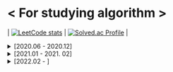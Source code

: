 # < For studying algorithm >

| [![LeetCode stats](https://leetcode-stats-six.vercel.app/api?username=ohsg0315)](https://github.com/KnlnKS/leetcode-stats) | [![Solved.ac Profile](http://mazassumnida.wtf/api/v2/generate_badge?boj=ohsg_0315)](https://solved.ac/ohsg_0315/) |

<details>
<summary> [2020.06 - 2020.12]</summary>
<div markdown="1">

## [2020. 06. 28]

Programmers Lv.2 - 위장

## [2020. 06. 29]

Programmers Lv.1 - 모의고사  
Programmers Lv.1 - K번째수  
Programmers Lv.1 - 완주하지 못한 선수  
Programmers Lv.2 - 가장 큰 수  
Programmers Lv.2 - 전화번호 목록

## [2020. 06. 30]

Programmers Lv.2 - 소수 찾기  
Programmers Lv.2 - 타겟 넘버

## [2020. 07. 01]

Programmers Lv.1 - 체육복  
Programmers Lv.1 - 2016년  
Programmers Lv.1 - 같은 숫자는 싫어  
Programmers Lv.1 - 문자열 내 마음대로 정렬하기  
Programmers Lv.2 - 기능개발

## [2020. 07. 02]

SWEA Lv.1 (2046) - 홀수만 더하기  
SWEA Lv.1 (2047) - 신문 헤드라인  
SWEA Lv.1 (2050) - 알파벳을 숫자로 변환  
SWEA Lv.1 (2056) - 연월일 달력  
SWEA Lv.1 (2058) - 자릿수 더하기  
SWEA Lv.1 (2063) - 중간값 찾기  
SWEA Lv.1 (2068) - 최대수 구하기  
SWEA Lv.1 (2070) - 큰 놈, 작은 놈, 같은 놈  
SWEA Lv.1 (2071) - 평균값 구하기  
SWEA Lv.1 (2072) - 홀수만 더하기  
SWEA Lv.1 (2029) - 몫과 나머지 출력하기  
SWEA Lv.1 (2043) - 서랍의 비밀번호  
SWEA Lv.1 (2027) - 대각선 출력하기  
SWEA Lv.1 (2025) - N줄덧셈  
SWEA Lv.1 (1938) - 아주 간단한 계산기  
SWEA Lv.1 (1933) - 간단한 N 의 약수  
SWEA Lv.1 (1545) - 거꾸로 출력해 보아요  
SWEA Lv.1 (2019) - 더블더블  
SWEA Lv.1 (1936) - 1대1 가위바위보  
SWEA Lv.2 (1859) - 백만 장자 프로젝트  
SWEA Lv.2 (1926) - 간단한 369게임  
SWEA Lv.2 (2007) - 패턴 마디의 길이  
SWEA Lv.2 (2005) - 파스칼의 삼각형  
SWEA Lv.2 (2001) - 파리 퇴치  
SWEA Lv.2 (1989) - 초심자의 회문 검사  
SWEA Lv.2 (1986) - 지그재그 숫자

## [2020. 07. 03]

Programmers Lv.1 - 가운데 글자 가져오기

## [2020. 07. 04]

SWEA Lv.2 (1984) - 중간 평균값 구하기  
SWEA Lv.2 (1983) - 조교의 성적 매기기

## [2020. 07. 05]

SWEA Lv.2 (1976) - 시각 덧셈  
SWEA Lv.2 (1974) - 스도쿠 검증  
SWEA Lv.2 (1970) - 쉬운 거스름돈  
SWEA Lv.2 (1966) - 숫자를 정렬하자  
SWEA Lv.2 (1961) - 숫자 배열 회전  
SWEA Lv.2 (1959) - 두 개의 숫자열  
SWEA Lv.2 (1954) - 달팽이 숫자

## [2020. 07. 06]

SWEA Lv.2 (1948) - 날짜 계산기  
SWEA Lv.2 (1946) - 간단한 압축 풀기  
SWEA Lv.2 (1945) - 간단한 소인수분해  
SWEA Lv.2 (1204) - 최빈수 구하기  
SWEA Lv.2 (1288) - 새로운 불면증 치료법  
SWEA Lv.2 (1940) - 가랏! RC카!

## [2020. 07. 07]

SWEA Lv.2 (1979) - 어디에 단어가 들어갈 수 있을까  
SWEA Lv.2 (1928) - Base64 Decoder  
SWEA Lv.2 (1285) - 아름이의 돌 던지기  
SWEA Lv.2 (1284) - 수도 요금 경쟁  
SWEA Lv.3 (1206) - View

## [2020. 07. 08]

SWEA Lv.3 (2806) - N-Queen  
SWEA Lv.3 (1208) - Flatten  
SWEA Lv.3 (9940) - 순열1  
SWEA Lv.3 (10059) - 유효기간  
SWEA Lv.3 (10032) - 과자 분배  
SWEA Lv.3 (9997) - 미니멀리즘 시계

## [2020. 07. 10]

SWEA Lv.3 (9839) - 최고의 쌍  
SWEA Lv.3 (9700) - USB 꽂기의 미스터리  
SWEA Lv.3 (9778) - 카드 게임  
SWEA Lv.3 (2805) - 농작물 수확하기  
SWEA Lv.3 (1215) - 회문1

## [2020. 07. 12]

SWEA Lv.3 (9317) - 석찬이의 받아쓰기  
SWEA Lv.3 (9280) - 진용이네 주차타워  
SWEA Lv.3 (8931) - 제로

## [2020. 07. 13]

SWEA Lv.3 (8888) - 시험  
SWEA Lv.3 (9229) - 한빈이와 Spot Mart  
Programmers Lv.2 - 더 맵게  
Programmers Lv.2 - 124 나라의 숫자  
Programmers Lv.2 - 프린터

## [2020. 07. 14]

SWEA Lv.3 (8821) - 적고 지우기  
SWEA Lv.3 (8840) - 아바바바  
SWEA Lv.3 (8741) - 두문자어  
SWEA Lv.3 (8658) - Summation  
SWEA Lv.3 (8673) - 코딩 토너먼트1

## [2020. 07. 15]

SWEA Lv.3 (8500) - 극장 좌석  
SWEA Lv.3 (7728) - 다양성 측정

## [2020. 07. 16]

SWEA Lv.3 (8457) - 알 덴테 스파게티  
SWEA Lv.3 (8338) - 계산기  
SWEA Lv.3 (8104) - 조 만들기  
SWEA Lv.3 (8016) - 홀수 피라미드

## [2020. 07. 17]

SWEA Lv.3 (7985) - Rooted Binary Tree 재구성  
SWEA Lv.3 (1209) - Sum  
SWEA Lv.3 (2817) - 부분 수열의 합

## [2020. 07. 19]

SWEA Lv.3 (7732) - 시간 개념  
SWEA Lv.4 (9088) - 다이아몬드

## [2020. 07. 21]

BOJ (2869) - 달팽이는 올라가고 싶다  
BOJ (9498) - 시험 성적  
BOJ (1260) - DFS와 BFS  
BOJ (2178) - 미로 탐색  
BOJ (1463) - 1로 만들기  
BOJ (10871) - X보다 작은 수  
BOJ (1260) - 나는야 포켓몬 마스터 이다솜

## [2020. 07.22]

BOJ (2577) - 숫자의 개수  
BOJ (2839) - 설탕 배달  
BOJ (1924) - 2007년  
BOJ (2884) - 알람 시계  
BOJ (10039) - 평균 점수  
BOJ (2667) - 단지번호붙이기

## [2020. 07. 23]

BOJ (1197) - 최소 스패닝 트리  
BOJ (2606) - 바이러스  
BOJ (1920) - 수 찾기  
BOJ (2750) - 수 정렬하기  
BOJ (2751) - 수 정렬하기 2  
BOJ (10989) - 수 정렬하기 3

## [2020. 07. 27]

SWEA Lv.3 (1289) - 원재의 메모리 복구하기

## [2020. 07. 28]

SWEA Lv.3 (10200) - 구독자 전쟁  
SWEA Lv.4 (1210) - Ladder1

## [2020. 07. 30]

SWEA Lv.3 (1873) - 상호의 배틀필드  
SWEA Lv.3 (1225) - 암호생성기  
SWEA Lv.4 (1218) - 괄호 짝짓기  
BOJ (2493) - 탑  
BOJ (1107) - 리모컨  
BOJ (1759) - 암호 만들기  
BOJ (1697) - 숨바꼭질  
BOJ (11053) - 가장 긴 증가하는 부분 수열  
BOJ (12015) - 가장 긴 증가하는 부분 수열 2

## [2020. 07. 31]

SWEA Lv.4 (1861) - 정사각형 방  
SWEA Lv.4 (1223) - 계산기2  
BOJ (11047) - 동전 0  
BOJ (7576) - 토마토  
BOJ (1647) - 도시 분할 계획

## [2020. 08. 02]

BOJ (3190) - 뱀  
BOJ (2251) - 물통  
BOJ (1956) - 운동  
BOJ (9663) - N-Queen  
BOJ (1922) - 네트워크 연결

## [2020. 08. 03]

BOJ (1987) - 알파벳  
BOJ (2565) - 전깃줄  
BOJ (1406) - 에디터

## [2020. 08. 04]

SWEA Lv.4 (1238) - Contact  
SWEA Lv.4 (3289) - 서로소 집합  
JUNGOL (1863) - 종교  
BOJ (2800) - 괄호 제거  
BOJ (14888) - 연산자 끼워넣기  
BOJ (13458) - 시험 감독  
BOJ (1929) - 소수 구하기

## [2020. 08. 05]

BOJ (16234) - 인구 이동  
BOJ (16637) - 괄호 추가하기  
BOJ (17070) - 파이프 옮기기 1  
BOJ (4963) - 섬의 개수  
BOJ (11404) - 플로이드  
BOJ (1965) - 상자넣기

## [2020. 08. 06]

BOJ (9205) - 맥주 마시면서 걸어가기  
BOJ (5567) - 결혼식  
BOJ (2961) - 도영이가 만든 맛있는 음식  
BOJ (1931) - 회의실배정  
BOJ (11559) - Puyo Puyo  
BOJ (15686) - 치킨 배달

## [2020. 08. 07]

SWEA Lv.4 (2819) - 격자판의 숫자 이어 붙이기  
BOJ (14891) - 톱니바퀴  
BOJ (17135) - 캐슬 디펜스  
BOJ (1946) - 신입 사원  
BOJ (2573) - 빙산  
BOJ (10171) - 고양이  
BOJ (10172) - 개  
BOJ (1976) - 여행 가자  
BOJ (5177) - 출력 형식이 잘못되었습니다

## [2020. 08. 09]

BOJ (9251) - LCS  
BOJ (12738) - 가장 긴 증가하는 부분 수열 3  
BOJ (6603) - 로또  
BOJ (14501) - 퇴사
BOJ (2468) - 안전 영역  
BOJ (1456) - 거의 소수  
BOJ (15649) - N과 M (1) -  
BOJ (15650) - N과 M (2)

## [2020. 08. 10]

BOJ (1261) - 알고스팟  
BOJ (1012) - 유기농 배추  
BOJ (11724) - 연결 요소의 개수  
BOJ (15651) - N과 M (3) -  
BOJ (15652) - N과 M (4)

## [2020. 08. 11]

BOJ (1149) - RGB거리  
BOJ (1932) - 정수 삼각형  
BOJ (2293) - 동전1

## [2020. 08. 12]

BOJ (1717) - 집합의 표현

## [2020. 08. 14]

BOJ (9935) - 문자열 폭발

## [2020. 08. 15]

BOJ (17281) - ⚾

## [2020 .08. 16]

BOJ (15683) - 감시  
BOJ (14499) - 주사위 굴리기  
BOJ (2661) - 좋은수열  
BOJ (9207) - 페그 솔리테어  
BOJ (2458) - 키 순서

## [2020. 08. 17]

BOJ (2805) - 나무 자르기  
BOJ (6236) - 용돈 관리

## [2020. 08. 18]

BOJ (10867) - 중복 빼고 정렬하기

## [2020. 08. 19]

BOJ (6118) - 숨바꼭질  
BOJ (1504) - 특정한 최단 경로  
BOJ (1753) - 최단경로  
BOJ (1507) - 궁금한 민호  
BOJ (2110) - 공유기 설치  
BOJ (1654) - 랜선 자르기

## [2020. 08. 20]

BOJ (1010) - 다리 놓기

## [2020. 08. 21]

BOJ (5052) - 전화번호 목록

## [2020. 08. 24]

BOJ (1026) - 보물

## [2020. 08. 25]

BOJ (1074) - Z  
BOJ (1992) - 쿼드트리  
BOJ (14889) - 스타트와 링크  
BOJ (16985) - Maaaaaaaaaze  
BOJ (1600) - 말이 되고픈 원숭이  
BOJ (2206) - 벽 부수고 이동하기  
BOJ (1662) - 압축

## [2020. 08. 26]

BOJ (2636) - 치즈  
BOJ (17406) - 배열 돌리기 4  
BOJ (1043) - 거짓말  
BOJ (17140) - 이차원 배열과 연산  
BOJ (10216) - Count Circle Groups

## [2020. 08. 27]

JUNGOL (1733) - 오목  
SWEA Lv.5 (1247) - 최적 경로  
BOJ (3109) - 빵집

## [2020. 08. 28]

SWEA Lv.4 (3234) - 준환이의 양팔저울  
SWEA (4012) - 요리사  
BOJ (14502) - 연구소  
BOJ (2003) - 수들의 합 2
BOJ (2531) - 회전 초밥  
BOJ (15961) - 회전 초밥

## [2020. 08. 29]

BOJ (15927) - 회문은 회문아니야!!  
BOJ (1937) - 욕심쟁이 판다

## [2020. 08. 30]

BOJ (17142) - 연구소 3  
BOJ (15565) - 귀여운 라이언  
BOJ (1490) - 주몽  
BOJ (2018) - 수들의 합 5

## [2020. 09. 01]

BOJ (1916) - 최소비용 구하기  
BOJ (1806) - 부분합  
BOJ (17136) - 색종이 붙이기  
BOJ (17471) - 게리맨더링

## [2020. 09. 02]

BOJ (15684) - 사다리 조작  
BOJ (17144) - 미세먼지 안녕!

## [2020. 09. 03]

SWEA (1251) - 하나로  
SWEA (1767) - 프로세서 연결하기  
JUNGOL (1681) - 해밀턴 순환회로  
BOJ (7569) - 토마토  
BOJ (2098) - 외판원 순회

## [2020. 09. 04]

BOJ (16236) - 아기 상어  
BOJ (18513) - 샘터  
BOJ (17472) - 다리 만들기 2

## [2020. 09. 05]

Programmers Lv.2 - 괄호 변환  
Programmers Lv.2 - 캐시  
Programmers Lv.2 - 문자열 압축

## [2020. 09.10]

Programmers Lv.2 - 오픈채팅방  
Programmers Lv.3 - 자물쇠와 열쇠  
Programmers Lv.3 - 기둥과 보 설치

## [2020. 09. 15]

BOJ (19698) - 헛간 청약

## [2020. 09. 17]

BOJ (12101) - 1, 2, 3 더하기 2

## [2020. 09. 18]

BOJ (2309) - 일곱 난쟁이

## [2020. 09. 20]

BOJ (2605) - 줄 세우기  
BOJ (2578) - 빙고

## [2020. 09. 21]

BOJ (2563) - 색종이

## [2020. 09. 23]

BOJ (12100) - 2048 (Easy) -  
BOJ (14503) - 로봇 청소기  
BOJ (17069) - 파이프 옮기기 2  
SWEA Lv.4 (4613) - 러시아 국기 같은 깃발  
SWEA Lv.4 (7393) - 대규의 팬덤활동

## [2020. 09. 24]

SWEA Lv.3 (3307) - 최장 증가 부분 수열

## [2020. 09. 26]

BOJ (10163) - 색종이  
BOJ (12865) - 평범한 배낭  
BOJ (13300) - 방 배정  
BOJ (14890) - 경사로

## [2020. 09. 28]

BOJ (10174) - 팰린드롬

## [2020. 09. 29]

BOJ (2589) - 보물섬  
BOJ (2292) - 벌집

## [2020. 09. 30]

BOJ (14500) - 테트로미노  
BOJ (11024) - 더하기 4

## [2020. 10. 01]

BOJ (16235) - 나무 재테크  
BOJ (17779) - 게리맨더링 2

## [2020. 10. 03]

BOJ (10409) - 서버

## [2020. 10. 04]

BOJ (2234) - 성곽  
BOJ (15969) - 행복

## [2020. 10. 05]

BOJ (1009) - 분산처리

## [2020. 10. 06]

BOJ (10988) - 팰린드롬인지 확인하기

## [2020. 10. 07]

BOJ (2738) - 행렬 덧셈

## [2020. 10. 09]

BOJ (11944) - NN  
Programmers Lv.1 - 소수 찾기  
Programmers Lv.1 - 크레인 인형뽑기 게임

## [2020. 10. 10]

BOJ (2638) - 치즈

## [2020. 10. 15]

BOJ (2304) - 창고 다각형  
BOJ (17822) - 원판 돌리기

## [2020. 10.17]

BOJ (17143) - 낚시왕  
BOJ (19238) - 스타트 택시  
BOJ (19237) - 어른 상어

## [2020. 10. 19]

BOJ (2145) - 숫자 놀이

## [2020. 10. 20]

BOJ (1963) - 소수 경로  
BOJ (3273) - 두 수의 합  
BOJ (2751) - 수 정렬하기 2

## [2020. 10. 22]

BOJ (10159) - 저울

## [2020. 10. 23]

BOJ (1967) - 트리의 지름

## [2020. 10. 24]

BOJ (4485) - 녹색 옷 입은 애가 젤다지?

## [2020. 10. 25]

BOJ (5430) - AC

## [2020. 10. 26]

BOJ (1158) - 요세푸스 문제

## [2020. 10. 27]

BOJ (17413) - 단어 뒤집기 2

## [2020. 10. 28]

SWEA (4014) - 활주로 건설

## [2020. 10. 29]

SWEA (1249) - 보급로  
SWEA Lv.4 (6109) - 추억의 2048게임

## [2020. 11. 01]

SWEA (1952) - 수영장

## [2020. 11. 02]

BOJ (1764) - 듣보잡

## [2020. 11. 03]

SWEA (5656) - 벽돌 깨기

## [2020. 11. 04]

BOJ (2239) - 스도쿠  
BOJ (2580) - 스도쿠

## [2020. 11. 06]

SWEA (2105) - 디저트카페  
BOJ (15685) - 드래곤 커브

## [2020. 11. 07]

BOJ (3040) - 백설 공주와 일곱 난쟁이

## [2020. 11. 08]

BOJ (2748) - 피보나치 수 2

## [2020. 11. 11]

BOJ (11648) - 지속

## [2020. 11. 13]

BOJ (7600) - 문자가 몇갤까

## [2020. 11. 14]

BOJ (4597) - 패리티

## [2020. 11. 15]

BOJ (9375) - 패션왕 신해빈

## [2020. 11. 17]

BOJ (11966) - 2의 제곱인가?

## [2020. 11. 18]

BOJ (10822) - 더하기

## [2020. 11. 19]

BOJ (10102) - 개표

## [2020. 11. 20]

BOJ (2042) - 구간 합 구하기

## [2020. 11. 21]

BOJ (10868) - 최솟값  
BOJ (9325) - 얼마?

## [2020. 11. 22]

BOJ (10865) - 친구 친구

## [2020. 11. 23]

BOJ (14909) - 양수 개수 세기

## [2020. 11. 24]

BOJ (2268) - 수들의 합

## [2020. 11. 25]

BOJ (12837) - 가계부 (Hard)

## [2020. 11. 26]

BOJ (15736) - 청기 백기

## [2020. 11. 27]

BOJ (16499) - 동일한 단어 그룹화하기

## [2020. 11. 28]

BOJ (10810) - 공 넣기

## [2020. 11. 29]

BOJ (16479) - 컵라면 측정하기

## [2020. 11. 30]

BOJ (1062) - 가르침

## [2020. 12. 01]

BOJ (10773) - 제로  
BOJ (6198) - 옥상 정원 꾸미기   
BOJ (2357) - 최솟값과 최댓값  

## [2020. 12. 02]

BOJ (11505) - 구간 곱 구하기

## [2020. 12. 03]

BOJ (14726) - 신용카드 판별

## [2020. 12. 04]

BOJ (1926) - 그림

## [2020. 12. 06]

BOJ (4889) - 안정적인 문자열

## [2020. 12. 07]

BOJ (9012) - 괄호

## [2020. 12. 08]

BOJ (11726) - 2×n 타일링

## [2020. 12. 09]

BOJ (11727) - 2×n 타일링 2

## [2020. 12. 10]

BOJ (14716) - 현수막

## [2020. 12. 11]

BOJ (1978) - 소수 찾기

## [2020. 12. 12]

BOJ (11399) - ATM

## [2020. 12.14]

BOJ (2941) - 크로아티아 알파벳

## [2020. 12. 16]

BOJ (17478) - 재귀함수가 뭔가요?

## [2020. 12. 17]

BOJ (1966) - 프린터 큐  
BOJ (18353) - 병사 배치하기

## [2020. 12. 18]

BOJ (19952) - 인성 문제 있어??  
BOJ (2675) - 문자열 반복

## [2020. 12. 19]

BOJ (7562) - 나이트의 이동

## [2020. 12. 20]

BOJ (9095) - 1, 2, 3 더하기
BOJ (2579) - 계단 오르기

## [2020. 12. 21]

BOJ (2669) - 직사각형 네개의 합집합의 면적 구하기  
BOJ (8979) - 올림픽  
BOJ (2511) - 카드놀이

## [2020. 12. 22]

BOJ (2437) - 저울

## [2020. 12. 24]

BOJ (2622) - 삼각형만들기

## [2020. 12. 26]

BOJ (10162) - 전자레인지

## [2020. 12. 27]

BOJ (15654) - N과 M (5)

## [2020. 12. 29]

BOJ (11286) - 절댓값 힙

</div>
</details>

<details>
<summary>[2021.01 - 2021. 02]</summary>
<div markdown="1">

## [2021. 01. 05]

BOJ (1157) - 단어 공부

## [2021. 01. 06]

BOJ (2902) - KMP는 왜 KMP일까?

## [2021. 01. 10]

BOJ (17952) - 과제는 끝나지 않아!

## [2020. 01. 12]

BOJ (14496) - 그대, 그머가 되어

## [2020. 01. 30]

BOJ (10546) - 배부른 마라토너

</div>
</details>

<details>
<summary>[2022.02 - ]</summary>
<div markdown="1">

## [2022. 02. 01]

LeetCode (2) - Add Two Numbers  
LeetCode (121) - Best Time to Buy and Sell Stock

## [2022. 02. 02]

LeetCode (438) - Find All Anagrams in a String

## [2022. 02. 03]  
LeetCode (1) - Two Sum  
LeetCode (3) - Longest Substring Without Repeating Characters  
LeetCode (454) - 4Sum II

## [2022. 02. 07]  
LeetCode (389) - Find the Difference

## [2022. 02. 08]  
LeetCode (258) - Add Digits

## [2022. 02. 09]  
LeetCode (532) - K-diff Pairs in an Array

## [2022. 02. 10]  
LeetCode (560) - Subarray Sum Equals K

## [2022. 02. 11]  
LeetCode (567) - Permutation in String

## [2022. 02. 13]  
LeetCode (78) - Subsets

## [2022. 02. 14]  
LeetCode (104) - Maximum Depth of Binary Tree

## [2022. 02. 15]  
LeetCode (136) - Single Number

## [2022. 02. 16]  
LeetCode (23) - Merge k Sorted Lists  
LeetCode (24) - Swap Nodes in Pairs

## [2022. 02. 17]  
BOJ (2581) -  소수

## [2022. 02. 18]  
LeetCode (402) - Remove K Digits  
LeetCode (525) - Contiguous Array

## [2022. 02. 19]  
LeetCode (80) - Remove Duplicates from Sorted Array II  
LeetCode (1675) - Minimize Deviation in Array

## [2022. 02. 20]

LeetCode (51) - N-Queens

## [2022. 02. 21]  
LeetCode (169) - Majority Element

## [2022. 02. 22]  
LeetCode (171) - Excel Sheet Column Number

## [2022. 02. 23]  
LeetCode (133) - Clone Graph

## [2022. 02. 24]  
LeetCode (148) - Sort List

## [2022. 02. 25]  
LeetCode (165) - Compare Version Numbers

## [2022. 02. 27]  
LeetCode (6) - Zigzag Conversion  
LeetCode (8) - String to Integer (atoi) -  
LeetCode (662) - Maximum Width of Binary Tree

## [2022. 02. 28]  
LeetCode (228) - Summary Ranges

## [2022. 03. 01]  
LeetCode (9) - Palindrome Number  
LeetCode (338) - Counting Bits

## [2022. 03. 02]  
LeetCode (392) - Is Subsequence

## [2022. 03. 03]  
LeetCode (15) - 3Sum  
LeetCode (413) - Arithmetic Slices

## [2022. 03. 04]  
LeetCode (799) - Champagne Tower

## [2022. 03. 05]  
LeetCode (14) - Longest Common Prefix  
LeetCode (17) - Letter Combinations of a Phone Number  
LeetCode (26) - Remove Duplicates from Sorted Array  
LeetCode (41) - First Missing Positive

## [2022. 03. 06]  
LeetCode (122) - Best Time to Buy and Sell Stock II  
LeetCode (740) - Delete and Earn  
LeetCode (1359) - Count All Valid Pickup and Delivery Options

## [2022. 03. 07]  
LeetCode (21) - Merge Two Sorted Lists  
LeetCode (29) - Divide Two Integers  
LeetCode (35) - Search Insert Position  
LeetCode (1920) - Build Array from Permutation

## [2022. 03. 08]  
LeetCode (27) - Remove Element  
LeetCode (39) - Combination Sum  
LeetCode (141) - Linked List Cycle

## [2022. 03. 09]  
LeetCode (19) - Remove Nth Node From End of List  
LeetCode (82) - Remove Duplicates from Sorted List II  
LeetCode (200) - Number of Islands

## [2022. 03. 10]  
LeetCode (20) - Valid Parentheses

## [2022. 03. 13]  
LeetCode (28) - Implement strStr()

## [2022. 03. 14]  
LeetCode (36) - Valid Sudoku  
LeetCode (71) - Simplify Path

## [2022. 03. 15]  
LeetCode (1249) - Minimum Remove to Make Valid Parentheses

## [2022. 03. 16]  
LeetCode (46) - Permutations  
LeetCode (946) - Validate Stack Sequences

## [2022. 03. 17]  
LeetCode (22) - Generate Parentheses  
LeetCode (856) - Score of Parentheses

## [2022. 03. 18]  
LeetCode (316) - Remove Duplicate Letters

## [2022. 03. 20]  
LeetCode (1007) - Minimum Domino Rotations For Equal Row

## [2022. 03. 22]  
LeetCode (763) - Partition Labels  
LeetCode (895) - Maximum Frequency Stack  
LeetCode (1663) - Smallest String With A Given Numeric Value

## [2022. 03. 23]  
LeetCode (991) - Broken Calculator

## [2022. 03. 24]  
LeetCode (881) - Boats to Save People

## [2022. 03. 26]  
LeetCode (47) - Permutations II  
LeetCode (704) - Binary Search

## [2022. 03. 27]  
BOJ (10974) - 모든 순열  
LeetCode (31) - Next Permutation  
LeetCode (1029) - Two City Scheduling  
LeetCode (1337) - The K Weakest Rows in a Matrix

## [2022. 03. 28]  
LeetCode (49) - Group Anagrams  
LeetCode (81) - Search in Rotated Sorted Array II

## [2022. 03. 30]  
LeetCode (74) - Search a 2D Matrix

## [2022. 04. 01]  
LeetCode (344) - Reverse String

## [2022. 04. 02]  
LeetCode (680) - Valid Palindrome II

## [2022. 04. 03]  
LeetCode (287) - Find the Duplicate Number

## [2022. 04. 04]  
LeetCode (1721) - Swapping Nodes in a Linked List

## [2022. 04. 05]  
LeetCode (11) - Container With Most Water
LeetCode (13) - Roman to Integer

## [2022. 04. 06]  
LeetCode (923) - 3Sum With Multiplicity

## [2022. 04. 07]  
LeetCode (16) - 3Sum Closest  
LeetCode (1046) - Last Stone Weight

## [2022. 04. 08]  
LeetCode (703) - Kth Largest Element in a Stream

## [2022. 04. 09]  
LeetCode (347) - Top K Frequent Elements

## [2022. 04. 10]  
LeetCode (682) - Baseball Game

## [2022. 04. 11]  
LeetCode (1260) - Shift 2D Grid

## [2022. 04. 12]  
LeetCode (289) - Game of Life

## [2022. 04. 13]  
LeetCode (59) - Spiral Matrix II

## [2022. 04. 14]  
LeetCode (34) - Find First and Last Position of Element in Sorted Array  
LeetCode (700) - Search in a Binary Search Tree

## [2022. 04. 16]  
LeetCode (538) - Convert BST to Greater Tree

## [2022. 04. 17]  
LeetCode (897) - Increasing Order Search Tree

## [2022. 04. 18]  
LeetCode (230) - Kth Smallest Element in a BST  
LeetCode (669) - Trim a Binary Search Tree

## [2022. 04. 19]  
LeetCode (99) - Recover Binary Search Tree  

## [2022. 04. 20]  
LeetCode (173) - Binary Search Tree Iterator

## [2022. 04. 21]  
LeetCode (705) - Design HashSet

## [2022. 04. 22]  
LeetCode (706) - Design HashMap

## [2022. 04. 23]  
LeetCode (40) - Combination Sum II  
LeetCode (535) - Encode and Decode TinyURL

## [2022. 04. 25]  
LeetCode (284) - Peeking Iterator  
LeetCode (1396) - Design Underground System

## [2022. 04. 26]  
LeetCode (1584) - Min Cost to Connect All Points

## [2022. 04. 27]  
LeetCode (83) - Remove Duplicates from Sorted List

## [2022. 04. 29]  
LeetCode (785) - Is Graph Bipartite?

## [2022. 05. 01]  
LeetCode (844) - Backspace String Compare

## [2022. 05. 02]  
LeetCode (905) - Sort Array By Parity

## [2022. 05. 03]  
LeetCode (581) - Shortest Unsorted Continuous Subarray

## [2022. 05. 27]  
LeetCode (1342) - Number of Steps to Reduce a Number to Zero

## [2022. 06. 07]  
LeetCode (88) - Merge Sorted Array

## [2022. 06. 08]  
LeetCode (48) - Rotate Image

## [2022. 06. 09]  
LeetCode (167) - Two Sum II - Input Array Is Sorted

## [2022. 06. 10]  
LeetCode (1480) - Running Sum of 1d Array

## [2022. 06. 14]  
LeetCode (120) - Triangle

## [2022. 08. 24]
LeetCode (724) - Find Pivot Index

## [2022.09. 04]  
BOJ (1300) - K번째 수  
LeetCode (278) - First Bad Version

## [2022. 09. 05]  
LeetCode (189) - Rotate Array  
LeetCode (977) - Squares of a Sorted Array

## [2022. 09. 06]  
LeetCode (283) - Move Zeroes  

</div>
</details>
